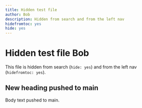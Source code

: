```yaml
---
title: Hidden test file
author: Bob
description: Hidden from search and from the left nav
hidefromtoc: yes
hide: yes
---
```


# Hidden test file Bob

This file is hidden from search (`hide: yes`) and from the left nav (`hidefromtoc: yes`).

## New heading pushed to main

Body text pushed to main.
